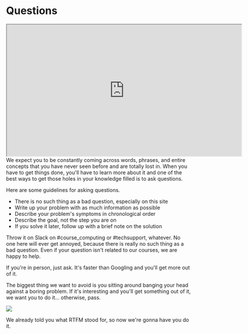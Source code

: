 # Questions

<iframe allowfullscreen height="360" src="https://www.youtube.com/embed/wBUDOacd9NI?wmode=opaque" width="640"></iframe>We
expect you to be constantly coming across words, phrases, and entire
concepts that you have never seen before and are totally lost in. When
you have to get things done, you'll have to learn more about it and one
of the best ways to get those holes in your knowledge filled is to ask
questions.

Here are some guidelines for asking questions.

-   There is no such thing as a bad question, especially on this site
-   Write up your problem with as much information as possible
-   Describe your problem's symptoms in chronological order
-   Describe the goal, not the step you are on
-   If you solve it later, follow up with a brief note on the solution

Throw it on Slack on \#course_computing or \#techsupport, whatever. No
one here will ever get annoyed, because there is really no such thing as
a bad question. Even if your question isn't related to our courses, we
are happy to help.

If you're in person, just ask. It's faster than Googling and you'll get
more out of it.

The biggest thing we want to avoid is you sitting around banging your
head against a boring problem. If it's interesting and you'll get
something out of it, we want you to do it... otherwise, pass.

<a href="https://xkcd.com/356/" rel="noopener" target="_blank"><img
src="https://files.cdn.thinkific.com/file_uploads/429463/images/76d/b29/48a/1629584577660.jpg"
class="fr-fic fr-dii"
srcset="https://files.cdn.thinkific.com/file_uploads/429463/images/76d/b29/48a/1629584577660.jpg?width=1920 1x, https://files.cdn.thinkific.com/file_uploads/429463/images/76d/b29/48a/1629584577660.jpg?width=1920&amp;dpr=2 2x, https://files.cdn.thinkific.com/file_uploads/429463/images/76d/b29/48a/1629584577660.jpg?width=1920&amp;dpr=3 3x" /></a>

We already told you what RTFM stood for, so now we're gonna have you do
it.

  
